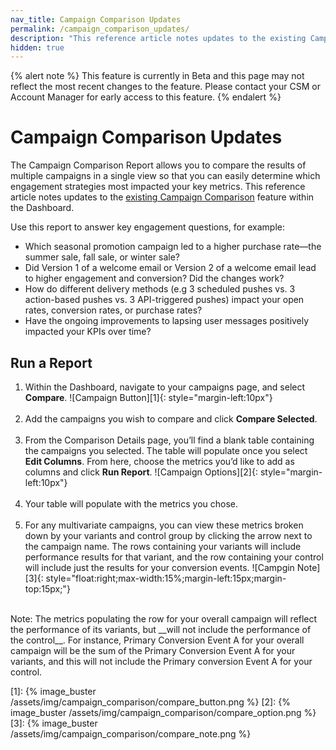```yaml
---
nav_title: Campaign Comparison Updates
permalink: /campaign_comparison_updates/
description: "This reference article notes updates to the existing Campaign Comparison feature within the Dashboard."
hidden: true
---
```


{% alert note %}
This feature is currently in Beta and this page may not reflect the most recent changes to the feature. Please contact your CSM or Account Manager for early access to this feature.
{% endalert %}

# Campaign Comparison Updates

The Campaign Comparison Report allows you to compare the results of multiple campaigns in a single view so that you can easily determine which engagement strategies most impacted your key metrics. This reference article notes updates to the [existing Campaign Comparison][0] feature within the Dashboard.

Use this report to answer key engagement questions, for example:
- Which seasonal promotion campaign led to a higher purchase rate—the summer sale, fall sale, or winter sale?
- Did Version 1 of a welcome email or Version 2 of a welcome email lead to higher engagement and conversion? Did the changes work?
- How do different delivery methods (e.g 3 scheduled pushes vs. 3 action-based pushes vs. 3 API-triggered pushes) impact your open rates, conversion rates, or purchase rates?
- Have the ongoing improvements to lapsing user messages positively impacted your KPIs over time?

## Run a Report

1. Within the Dashboard, navigate to your campaigns page, and select __Compare__.
![Campaign Button][1]{: style="margin-left:10px"}<br><br>
2. Add the campaigns you wish to compare and click __Compare Selected__.<br><br>
3. From the Comparison Details page, you’ll find a blank table containing the campaigns you selected. The table will populate once you select __Edit Columns__. From here, choose the metrics you’d like to add as columns and click __Run Report__.
![Campaign Options][2]{: style="margin-left:10px"}<br><br>
4. Your table will populate with the metrics you chose.<br><br> 
5. For any multivariate campaigns, you can view these metrics broken down by your variants and control group by clicking the arrow next to the campaign name. The rows containing your variants will include performance results for that variant, and the row containing your control will include just the results for your conversion events. 
![Campgin Note][3]{: style="float:right;max-width:15%;margin-left:15px;margin-top:15px;"}
<br>
Note: The metrics populating the row for your overall campaign will reflect the performance of its variants, but __will not include the performance of the control__. For instance, Primary Conversion Event A for your overall campaign will be the sum of the Primary Conversion Event A for your variants, and this will not include the Primary conversion Event A for your control.

[0]: {{site.baseurl}}/user_guide/engagement_tools/campaigns/testing_and_more/comparing_campaigns/#comparing-campaigns
[1]: {% image_buster /assets/img/campaign_comparison/compare_button.png %}
[2]: {% image_buster /assets/img/campaign_comparison/compare_option.png %}
[3]: {% image_buster /assets/img/campaign_comparison/compare_note.png %}
